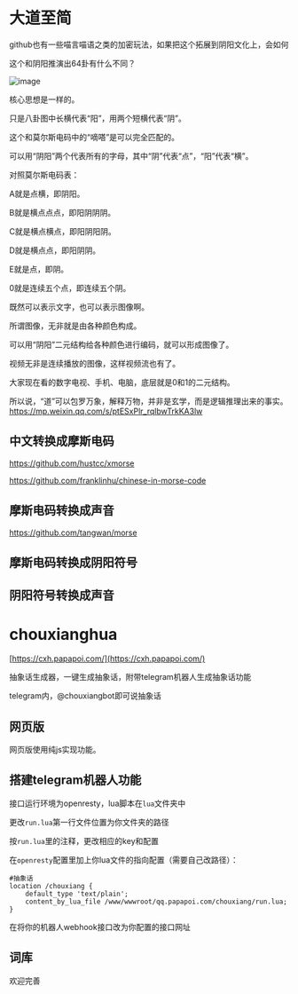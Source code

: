 # 大道至简

github也有一些喵言喵语之类的加密玩法，如果把这个拓展到阴阳文化上，会如何


这个和阴阳推演出64卦有什么不同？

![image](https://user-images.githubusercontent.com/2363295/233770525-3cf1ef00-b452-44b2-8523-33c57dc328c2.png)

核心思想是一样的。

         

只是八卦图中长横代表“阳”，用两个短横代表“阴”。

这个和莫尔斯电码中的“嘀嗒”是可以完全匹配的。

         

可以用“阴阳”两个代表所有的字母，其中“阴”代表“点”，“阳”代表“横”。

对照莫尔斯电码表：

A就是点横，即阴阳。

B就是横点点点，即阳阴阴阴。

C就是横点横点，即阳阴阳阴。

D就是横点点，即阳阴阴。

E就是点，即阴。

0就是连续五个点，即连续五个阴。

既然可以表示文字，也可以表示图像啊。

         

所谓图像，无非就是由各种颜色构成。

可以用“阴阳”二元结构给各种颜色进行编码，就可以形成图像了。

视频无非是连续播放的图像，这样视频流也有了。

         

大家现在看的数字电视、手机、电脑，底层就是0和1的二元结构。

         

所以说，“道”可以包罗万象，解释万物，并非是玄学，而是逻辑推理出来的事实。
https://mp.weixin.qq.com/s/ptESxPlr_rqlbwTrkKA3lw


## 中文转换成摩斯电码

https://github.com/hustcc/xmorse

https://github.com/franklinhu/chinese-in-morse-code



## 摩斯电码转换成声音
https://github.com/tangwan/morse

## 摩斯电码转换成阴阳符号

## 阴阳符号转换成声音

# chouxianghua

[https://cxh.papapoi.com/](https://cxh.papapoi.com/)

抽象话生成器，一键生成抽象话，附带telegram机器人生成抽象话功能

telegram内，@chouxiangbot即可说抽象话

## 网页版

网页版使用纯js实现功能。

## 搭建telegram机器人功能

接口运行环境为openresty，lua脚本在`lua`文件夹中

更改`run.lua`第一行文件位置为你文件夹的路径

按`run.lua`里的注释，更改相应的key和配置

在`openresty`配置里加上你lua文件的指向配置（需要自己改路径）：

```nginx
#抽象话
location /chouxiang {
    default_type 'text/plain';
    content_by_lua_file /www/wwwroot/qq.papapoi.com/chouxiang/run.lua;
}
```

在将你的机器人webhook接口改为你配置的接口网址

## 词库

欢迎完善
